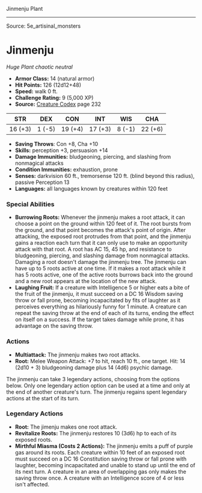 <MonsterName/>Jinmenju</MonsterName>
<CreatureType/>Plant</CreatureType>



---

Source: 5e_artisinal_monsters

# Jinmenju

*Huge* *Plant* *chaotic neutral*

- **Armor Class:** 14 (natural armor)
- **Hit Points:** 126 (12d12+48)
- **Speed:** walk 0 ft.
- **Challenge Rating:** 9 (5,000 XP)
- **Source:** [Creature Codex](https://koboldpress.com/kpstore/product/creature-codex-for-5th-edition-dnd) page 232

| STR | DEX | CON | INT | WIS | CHA |
| --- | --- | --- | --- | --- | --- |
| 16 (+3) | 1 (-5) | 19 (+4) | 17 (+3) | 8 (-1) | 22 (+6) |

- **Saving Throws**: Con +8, Cha +10
- **Skills:** perception +3, persuasion +14
- **Damage Immunities:** bludgeoning, piercing, and slashing from nonmagical attacks
- **Condition Immunities:** exhaustion, prone
- **Senses:** darkvision 60 ft., tremorsense 120 ft. (blind beyond this radius), passive Perception 13
- **Languages:** all languages known by creatures within 120 feet

### Special Abilities

- **Burrowing Roots:** Whenever the jinmenju makes a root attack, it can choose a point on the ground within 120 feet of it. The root bursts from the ground, and that point becomes the attack's point of origin. After attacking, the exposed root protrudes from that point, and the jinmenju gains a reaction each turn that it can only use to make an opportunity attack with that root. A root has AC 15, 45 hp, and resistance to bludgeoning, piercing, and slashing damage from nonmagical attacks. Damaging a root doesn't damage the jinmenju tree. The jinmenju can have up to 5 roots active at one time. If it makes a root attack while it has 5 roots active, one of the active roots burrows back into the ground and a new root appears at the location of the new attack.
- **Laughing Fruit:** If a creature with Intelligence 5 or higher eats a bite of the fruit of the jinmenju, it must succeed on a DC 16 Wisdom saving throw or fall prone, becoming incapacitated by fits of laughter as it perceives everything as hilariously funny for 1 minute. A creature can repeat the saving throw at the end of each of its turns, ending the effect on itself on a success. If the target takes damage while prone, it has advantage on the saving throw.

### Actions

- **Multiattack:** The jinmenju makes two root attacks.
- **Root:** Melee Weapon Attack: +7 to hit, reach 10 ft., one target. Hit: 14 (2d10 + 3) bludgeoning damage plus 14 (4d6) psychic damage.

The jinmenju can take 3 legendary actions, choosing from the options below. Only one legendary action option can be used at a time and only at the end of another creature's turn. The jinmenju regains spent legendary actions at the start of its turn.

### Legendary Actions

- **Root:** The jimenju makes one root attack.
- **Revitalize Roots:** The jinmenju restores 10 (3d6) hp to each of its exposed roots.
- **Mirthful Miasma (Costs 2 Actions):** The jinmenju emits a puff of purple gas around its roots. Each creature within 10 feet of an exposed root must succeed on a DC 16 Constitution saving throw or fall prone with laughter, becoming incapacitated and unable to stand up until the end of its next turn. A creature in an area of overlapping gas only makes the saving throw once. A creature with an Intelligence score of 4 or less isn't affected.


